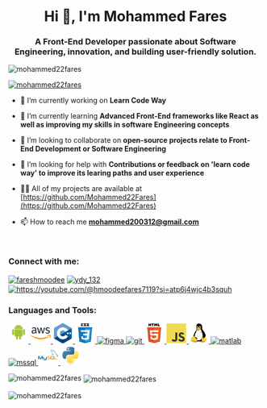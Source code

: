 <h1 align="center">Hi 👋, I'm Mohammed Fares</h1>
<h3 align="center">A Front-End Developer passionate about Software Engineering, innovation, and building user-friendly solution.</h3>

<p align="left"> <img src="https://komarev.com/ghpvc/?username=mohammed22fares&label=Profile%20views&color=0e75b6&style=flat" alt="mohammed22fares" /> </p>

<p align="left"> <a href="https://github.com/ryo-ma/github-profile-trophy"><img src="https://github-profile-trophy.vercel.app/?username=mohammed22fares" alt="mohammed22fares" /></a> </p>

- 🔭 I’m currently working on **Learn Code Way**

- 🌱 I’m currently learning **Advanced Front-End frameworks like React as well as improving my skills in software Engineering concepts**

- 👯 I’m looking to collaborate on **open-source projects relate to Front-End Development or Software Engineering**

- 🤝 I’m looking for help with **Contributions or feedback on 'learn code way' to improve its learing paths and user experience**

- 👨‍💻 All of my projects are available at [https://github.com/Mohammed22Fares](https://github.com/Mohammed22Fares)

- 📫 How to reach me **mohammed200312@gmail.com**
<img src="../Downloads/p1.gif" alt="">
<h3 align="left">Connect with me:</h3>
<p align="left">
<a href="https://fb.com/fareshmoodee" target="blank"><img align="center" src="https://raw.githubusercontent.com/rahuldkjain/github-profile-readme-generator/master/src/images/icons/Social/facebook.svg" alt="fareshmoodee" height="30" width="40" /></a>
<a href="https://instagram.com/ydy_132" target="blank"><img align="center" src="https://raw.githubusercontent.com/rahuldkjain/github-profile-readme-generator/master/src/images/icons/Social/instagram.svg" alt="ydy_132" height="30" width="40" /></a>
<a href="https://www.youtube.com/c/https://youtube.com/@hmoodeefares7119?si=atp6j4wjc4b3squh" target="blank"><img align="center" src="https://raw.githubusercontent.com/rahuldkjain/github-profile-readme-generator/master/src/images/icons/Social/youtube.svg" alt="https://youtube.com/@hmoodeefares7119?si=atp6j4wjc4b3squh" height="30" width="40" /></a>
</p>

<h3 align="left">Languages and Tools:</h3>
<p align="left"> <a href="https://developer.android.com" target="_blank" rel="noreferrer"> <img src="https://raw.githubusercontent.com/devicons/devicon/master/icons/android/android-original-wordmark.svg" alt="android" width="40" height="40"/> </a> <a href="https://aws.amazon.com" target="_blank" rel="noreferrer"> <img src="https://raw.githubusercontent.com/devicons/devicon/master/icons/amazonwebservices/amazonwebservices-original-wordmark.svg" alt="aws" width="40" height="40"/> </a> <a href="https://www.w3schools.com/cpp/" target="_blank" rel="noreferrer"> <img src="https://raw.githubusercontent.com/devicons/devicon/master/icons/cplusplus/cplusplus-original.svg" alt="cplusplus" width="40" height="40"/> </a> <a href="https://www.w3schools.com/css/" target="_blank" rel="noreferrer"> <img src="https://raw.githubusercontent.com/devicons/devicon/master/icons/css3/css3-original-wordmark.svg" alt="css3" width="40" height="40"/> </a> <a href="https://www.figma.com/" target="_blank" rel="noreferrer"> <img src="https://www.vectorlogo.zone/logos/figma/figma-icon.svg" alt="figma" width="40" height="40"/> </a> <a href="https://git-scm.com/" target="_blank" rel="noreferrer"> <img src="https://www.vectorlogo.zone/logos/git-scm/git-scm-icon.svg" alt="git" width="40" height="40"/> </a> <a href="https://www.w3.org/html/" target="_blank" rel="noreferrer"> <img src="https://raw.githubusercontent.com/devicons/devicon/master/icons/html5/html5-original-wordmark.svg" alt="html5" width="40" height="40"/> </a> <a href="https://developer.mozilla.org/en-US/docs/Web/JavaScript" target="_blank" rel="noreferrer"> <img src="https://raw.githubusercontent.com/devicons/devicon/master/icons/javascript/javascript-original.svg" alt="javascript" width="40" height="40"/> </a> <a href="https://www.linux.org/" target="_blank" rel="noreferrer"> <img src="https://raw.githubusercontent.com/devicons/devicon/master/icons/linux/linux-original.svg" alt="linux" width="40" height="40"/> </a> <a href="https://www.mathworks.com/" target="_blank" rel="noreferrer"> <img src="https://upload.wikimedia.org/wikipedia/commons/2/21/Matlab_Logo.png" alt="matlab" width="40" height="40"/> </a> <a href="https://www.microsoft.com/en-us/sql-server" target="_blank" rel="noreferrer"> <img src="https://www.svgrepo.com/show/303229/microsoft-sql-server-logo.svg" alt="mssql" width="40" height="40"/> </a> <a href="https://www.mysql.com/" target="_blank" rel="noreferrer"> <img src="https://raw.githubusercontent.com/devicons/devicon/master/icons/mysql/mysql-original-wordmark.svg" alt="mysql" width="40" height="40"/> </a> <a href="https://www.python.org" target="_blank" rel="noreferrer"> <img src="https://raw.githubusercontent.com/devicons/devicon/master/icons/python/python-original.svg" alt="python" width="40" height="40"/> </a> </p>

<p><img align="left" src="https://github-readme-stats.vercel.app/api/top-langs?username=mohammed22fares&show_icons=true&locale=en&layout=compact" alt="mohammed22fares" /></p>

<p>&nbsp;<img align="center" src="https://github-readme-stats.vercel.app/api?username=mohammed22fares&show_icons=true&locale=en" alt="mohammed22fares" /></p>

<p><img align="center" src="https://github-readme-streak-stats.herokuapp.com/?user=mohammed22fares&" alt="mohammed22fares" /></p>
